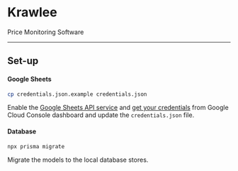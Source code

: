 # Krawlee

Price Monitoring Software

---

## Set-up

#### Google Sheets

```sh
cp credentials.json.example credentials.json
```

Enable the [Google Sheets API service](https://console.cloud.google.com/apis/api/sheets.googleapis.com) and [get your credentials](https://console.cloud.google.com/apis/credentials) from Google Cloud Console dashboard and update the `credentials.json` file.

#### Database

```sh
npx prisma migrate
```

Migrate the models to the local database stores.

